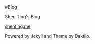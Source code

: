 #Blog

Shen Ting's Blog

[shenting.me](http://shenting.me/)

Powered by Jekyll and Theme by Daktilo.
